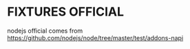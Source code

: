 # FIXTURES OFFICIAL

nodejs official comes from https://github.com/nodejs/node/tree/master/test/addons-napi
